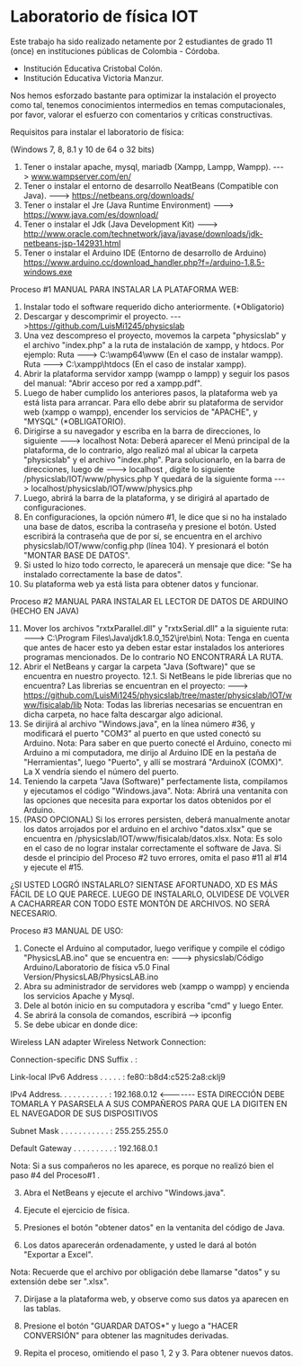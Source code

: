 # Laboratorio de física IOT
Este trabajo ha sido realizado netamente por 2 estudiantes de grado 11 (once) en instituciones públicas de Colombia - Córdoba.
- Institución Educativa Cristobal Colón.
- Institución Educativa Victoria Manzur.

Nos hemos esforzado bastante para optimizar la instalación el proyecto como tal, tenemos conocimientos intermedios en temas computacionales, por favor, valorar el esfuerzo con comentarios y críticas constructivas.


Requisitos para instalar el laboratorio de física:

(Windows 7, 8, 8.1 y 10 de 64 o 32 bits)

1. Tener o instalar apache, mysql, mariadb (Xampp, Lampp, Wampp).
---> www.wampserver.com/en/
2. Tener o instalar el entorno de desarrollo NeatBeans (Compatible con Java).
---> https://netbeans.org/downloads/
3. Tener o instalar el Jre (Java Runtime Environment)
---> https://www.java.com/es/download/
4. Tener o instalar el Jdk (Java Development Kit)
---> http://www.oracle.com/technetwork/java/javase/downloads/jdk-netbeans-jsp-142931.html
5. Tener o instalar el Arduino IDE (Entorno de desarrollo de Arduino) https://www.arduino.cc/download_handler.php?f=/arduino-1.8.5-windows.exe

Proceso #1
MANUAL PARA INSTALAR LA PLATAFORMA WEB:

1. Instalar todo el software requerido dicho anteriormente. (*Obligatorio)
2. Descargar y descomprimir el proyecto.
--->https://github.com/LuisMi1245/physicslab
3. Una vez descompreso el proyecto, movemos la carpeta "physicslab" y el archivo "index.php" a la ruta de instalación de xampp, y htdocs. Por ejemplo:
Ruta --->  C:\wamp64\www  (En el caso de instalar wampp).
Ruta --->  C:\xampp\htdocs  (En el caso de instalar xampp).
4. Abrir la plataforma servidor xampp (wampp o lampp) y seguir los pasos del manual: "Abrir acceso por red a xampp.pdf".
5. Luego de haber cumplido los anteriores pasos, la plataforma web ya está lista para arrancar. Para ello debe abrir su plataforma de servidor web (xampp o wampp), encender los servicios de "APACHE", y "MYSQL" (*OBLIGATORIO).
6. Dirigirse a su navegador y escriba en la barra de direcciones, lo siguiente ---> localhost 
Nota: Deberá aparecer el Menú principal de la plataforma, de lo contrario, algo realizó mal al ubicar la carpeta "physicslab" y el archivo "index.php".
Para solucionarlo, en la barra de direcciones, luego de ---> localhost , digite lo siguiente  /physicslab/IOT/www/physics.php
Y quedará de la siguiente forma ---> localhost/physicslab/IOT/www/physics.php
7. Luego, abrirá la barra de la plataforma, y se dirigirá al apartado de configuraciones.
8. En configuraciones, la opción número #1, le dice que si no ha instalado una base de datos, escriba la contraseña y presione el botón.
Usted escribirá la contraseña que de por sí, se encuentra en el archivo physicslab/IOT/www/config.php (línea 104). Y presionará el botón "MONTAR BASE DE DATOS".
9. Si usted lo hizo todo correcto, le aparecerá un mensaje que dice: "Se ha instalado correctamente la base de datos".
10. Su plataforma web ya está lista para obtener datos y funcionar.

Proceso #2
MANUAL PARA INSTALAR EL LECTOR DE DATOS DE ARDUINO (HECHO EN JAVA)

11. Mover los archivos "rxtxParallel.dll" y "rxtxSerial.dll" a la siguiente ruta:
---> C:\Program Files\Java\jdk1.8.0_152\jre\bin\ 
Nota: Tenga en cuenta que antes de hacer esto ya deben estar estar instalados los anteriores programas mencionados. De lo contrario NO ENCONTRARÁ LA RUTA. 
12. Abrir el NetBeans y cargar la carpeta "Java (Software)" que se encuentra en nuestro proyecto.
12.1. Si NetBeans le pide librerias que no encuentra? Las librerias se encuentran en el proyecto:
---> https://github.com/LuisMi1245/physicslab/tree/master/physicslab/IOT/www/fisicalab/lib
Nota: Todas las librerias necesarias se encuentran en dicha carpeta, no hace falta descargar algo adicional.
13. Se dirijirá al archivo "Windows.java", en la línea número #36, y modificará el puerto "COM3" al puerto en que usted conectó su Arduino.
Nota: Para saber en que puerto conecté el Arduino, conecto mi Arduino a mi computadora, me dirijo al Arduino IDE en la pestaña de "Herramientas", luego "Puerto", y allí se mostrará "ArduinoX (COMX)". La X vendría siendo el número del puerto.
14. Teniendo la carpeta "Java (Software)" perfectamente lista, compilamos y ejecutamos el código "Windows.java". 
Nota: Abrirá una ventanita con las opciones que necesita para exportar los datos obtenidos por el Arduino.
15. (PASO OPCIONAL) Si los errores persisten, deberá manualmente anotar los datos arrojados por el arduino en el archivo "datos.xlsx" que se encuentra en /physicslab/IOT/www/fisicalab/datos.xlsx.
Nota: Es solo en el caso de no lograr instalar correctamente el software de Java. Si desde el principio del Proceso #2 tuvo errores, omita el paso #11 al #14 y ejecute el #15.



¿SI USTED LOGRÓ INSTALARLO? SIENTASE AFORTUNADO, XD
ES MÁS FÁCIL DE LO QUE PARECE.
LUEGO DE INSTALARLO, OLVIDESE DE VOLVER A CACHARREAR CON TODO ESTE MONTÓN DE ARCHIVOS. NO SERÁ NECESARIO.


Proceso #3
MANUAL DE USO:

1. Conecte el Arduino al computador, luego verifique y compile el código "PhysicsLAB.ino" que se encuentra en:
---> physicslab/Código Arduino/Laboratorio de física v5.0 Final Version/PhysicsLAB/PhysicsLAB.ino
2. Abra su administrador de servidores web (xampp o wampp) y encienda los servicios Apache y Mysql.
3. Dele al botón inicio en su computadora y escriba "cmd" y luego Enter.
4. Se abrirá la consola de comandos, escribirá --> ipconfig
5. Se debe ubicar en donde dice:  

 Wireless LAN adapter Wireless Network Connection:

   Connection-specific DNS Suffix  . :
   
   Link-local IPv6 Address . . . . . : fe80::b8d4:c525:2a8:cklj9
   
   IPv4 Address. . . . . . . . . . . : 192.168.0.12       <------- ESTA DIRECCIÓN DEBE TOMARLA Y PASARSELA A SUS COMPAÑEROS PARA QUE LA DIGITEN EN EL NAVEGADOR DE SUS DISPOSITIVOS
                                                                   
   Subnet Mask . . . . . . . . . . . : 255.255.255.0
   
   Default Gateway . . . . . . . . . : 192.168.0.1


Nota: Si a sus compañeros no les aparece, es porque no realizó bien el paso #4 del Proceso#1 .

3. Abra el NetBeans y ejecute el archivo "Windows.java".

4. Ejecute el ejercicio de física. 

5. Presiones el botón "obtener datos" en la ventanita del código de Java.

6. Los datos aparecerán ordenadamente, y usted le dará al botón "Exportar a Excel".

Nota: Recuerde que el archivo por obligación debe llamarse "datos" y su extensión debe ser ".xlsx".

7. Dirijase a la plataforma web, y observe como sus datos ya aparecen en las tablas.

8. Presione el botón "GUARDAR DATOS*" y luego a "HACER CONVERSIÓN" para obtener las magnitudes derivadas.

9. Repita el proceso, omitiendo el paso 1, 2 y 3. Para obtener nuevos datos.


